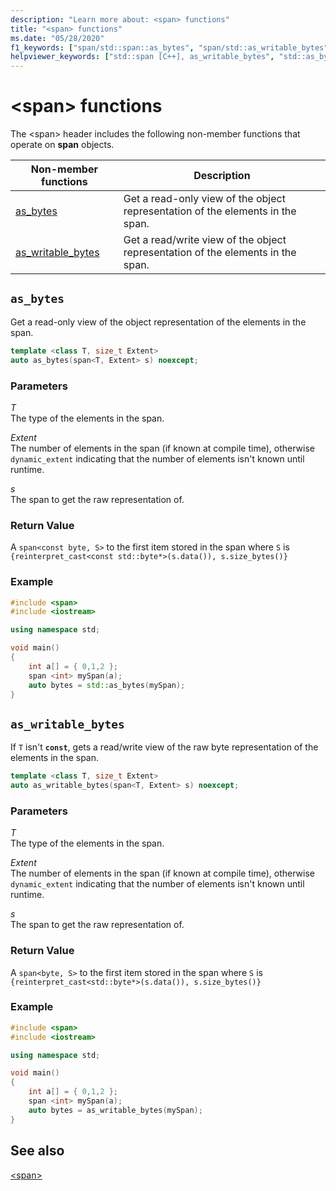 ```yaml
---
description: "Learn more about: <span> functions"
title: "<span> functions"
ms.date: "05/28/2020"
f1_keywords: ["span/std::span::as_bytes", "span/std::as_writable_bytes"]
helpviewer_keywords: ["std::span [C++], as_writable_bytes", "std::as_bytes [C++]"]
---
```

# &lt;span&gt; functions

The \<span> header includes the following non-member functions that operate on **span** objects.

| **Non-member functions** | **Description** |
|-|-|
|[as_bytes](#as_bytes) | Get a read-only view of the object representation of the elements in the span. |
|[as_writable_bytes](#as_writable_bytes) | Get a read/write view of the object representation of the elements in the span. |

## <a name="as_bytes"></a>`as_bytes`

Get a read-only view of the object representation of the elements in the span.

```cpp
template <class T, size_t Extent>
auto as_bytes(span<T, Extent> s) noexcept;
```

### Parameters

*T*\
The type of the elements in the span.

*Extent*\
The number of elements in the span (if known at compile time), otherwise `dynamic_extent` indicating that the number of elements isn't known until runtime.

*s*\
The span to get the raw representation of.

### Return Value

A `span<const byte, S>` to the first item stored in the span where `S` is `{reinterpret_cast<const std::byte*>(s.data()), s.size_bytes()}`

### Example

```cpp
#include <span>
#include <iostream>

using namespace std;

void main()
{
    int a[] = { 0,1,2 };
    span <int> mySpan(a);
    auto bytes = std::as_bytes(mySpan);
}
```

## <a name="as_writable_bytes"></a>`as_writable_bytes`

If `T` isn't **`const`**, gets a read/write view of the raw byte representation of the elements in the span.

```cpp
template <class T, size_t Extent>
auto as_writable_bytes(span<T, Extent> s) noexcept;
```

### Parameters

*T*\
The type of the elements in the span.

*Extent*\
The number of elements in the span (if known at compile time), otherwise `dynamic_extent` indicating that the number of elements isn't known until runtime.

*s*\
The span to get the raw representation of.

### Return Value

A `span<byte, S>` to the first item stored in the span where `S` is `{reinterpret_cast<std::byte*>(s.data()), s.size_bytes()}`

### Example

```cpp
#include <span>
#include <iostream>

using namespace std;

void main()
{
    int a[] = { 0,1,2 };
    span <int> mySpan(a);
    auto bytes = as_writable_bytes(mySpan);
}
```

## See also

[\<span>](span.md)
